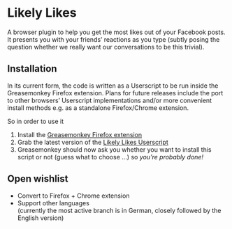 # Likely Likes

A browser plugin to help you get the most likes out of your Facebook posts. It presents you with your friends’ reactions as you type (subtly posing the question whether we really want our conversations to be this trivial).

## Installation

In its current form, the code is written as a Userscript to be run inside the Greasemonkey Firefox extension. Plans for future releases include the port to other browsers’ Userscript implementations and/or more convenient install methods e.g. as a standalone Firefox/Chrome extension.

So in order to use it

1.  Install the [Greasemonkey Firefox extension](https://addons.mozilla.org/en-US/firefox/addon/greasemonkey/)
2.  Grab the latest version of the [Likely Likes Userscript](https://github.com/schwarzben/instabook/raw/master/instabook.user.js)
3.  Greasemonkey should now ask you whether you want to install this script or not (guess what to choose …) so *you’re probably done!*

## Open wishlist

*   Convert to Firefox + Chrome extension
*   Support other languages  
    (currently the most active branch is in German, closely followed by the English version)
